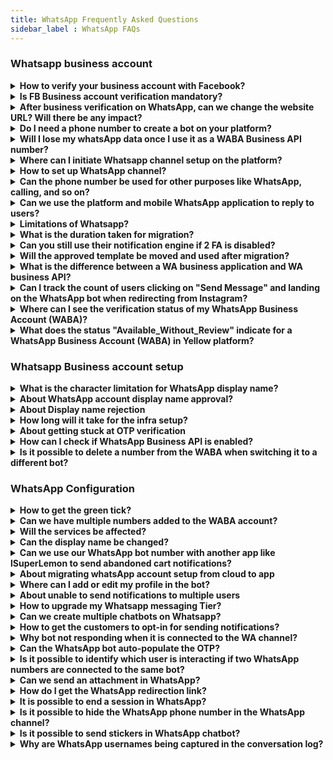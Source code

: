 ```yaml
---
title: WhatsApp Frequently Asked Questions
sidebar_label : WhatsApp FAQs
---
```


### Whatsapp business account 

<details><summary><b> How to verify your business account with Facebook? </b></summary>
<p>

- Document verification:

1. Go to https://business.facebook.com/overview
2. Click on More Tools > Business Settings > Select your Business.
3. Select Security Centre.

You will be able to initiate verification here.
Click [here](https://docs.yellow.ai/docs/platform_concepts/channelConfiguration/whatsapp-configuration#13-verfiy-business-account-with-facebook) for more details.

</p>
</details>


<details><summary><b> Is FB Business account verification mandatory? </b></summary>
<p>

Account verification is no longer a mandate for creating your WA business API account and the WhatsApp bot. Though there are some limitations to the same as mentioned, after completing embedded sign-up or "on behalf of" (OBO) onboarding processes, businesses will be able to:

1. Respond to unlimited customer-initiated conversations (24-hour messaging windows).
2. Send business-initiated conversations to 50 unique customers in a rolling 24-hour period.
3. Register for up to two phone numbers.<br/> <b>Note:</b> It is suggested to complete the business verification before making your bot live on WhatsApp to ensure unlimited business-initiated conversations after the increase in the daily limit tier.

</p>
</details>

<details>
<summary><b>After business verification on WhatsApp, can we change the website URL? Will there be any impact?</b></summary>

Yes, it is possible to change the website URL after business verification on WhatsApp. However, there may be some potential impacts on the business account that need to be considered.<br/>

Changing the website URL may require re-verification or re-approval from WhatsApp. The new URL will need to meet WhatsApp's guidelines and requirements for business verification.
</details>

<details><summary> <b> Do I need a phone number to create a bot on your platform? </b> </summary>
<p>

Yes, you can create a bot on the platform without adding a number and can even test your WhatsApp bot on our test number.

Go to the Whatsapp channel page to find the option to test your bot with the test number. 

</p>
</details>


<details><summary> <b> Will I lose my whatsApp data once I use it as a WABA Business API number?  </b> </summary>
<p>

Yes. Before initiating a WA business API setup on any number, you will have to delete your existing WA account, during which you will lose all existing contacts and conversations. 

</p>
</details>

<details><summary> <b> Where can I initiate Whatsapp channel setup on the platform? </b> </summary>
<p>

You can initiate WA channel setup on the Channels page under WA logo. 

- Visit this URL after logging in on the platform: https://cloud.yellow.ai/bot/yourbotID/channels/whatsapp

- Here is the [link to the document](https://docs.yellow.ai/docs/platform_concepts/channelConfiguration/whatsapp-configuration).

</p>
</details>

<details><summary> <b> How to set up WhatsApp channel?</b> </summary>
<p>

- Requirements & Steps

You will just need a phone number and admin access to the FB business manager account to initiate the Whatsapp channel integration. 

Here is the [URL to the doc](https://docs.yellow.ai/docs/platform_concepts/channelConfiguration/whatsapp-configuration).

</p>
</details>

<details><summary> <b> Can the phone number be used for other purposes like WhatsApp, calling, and so on? </b></summary>
<p>

Yes. The same number can be used for calling but can't be used for personal WA usage as the number would be connected to the platform. 

</p>
</details>

<details><summary><b> Can we use the platform and mobile WhatsApp application to reply to users? </b></summary>
<p>

No. We cannot use the WA application or the phone number once the Whatsapp Business API integration is completed.

</p>
</details>


<details><summary><b> Limitations of Whatsapp? </b></summary>
<p>

Pre-Onboarding:

If onboarded with a WhatsApp Business API solution provider (like WATI):
- The previous chats cannot be seen.
- The number cannot be used on any other WhatsApp apps, including the WhatsApp and WhatsApp Business mobile app.

Post Onboarding:

Businesses can send messages to customers only after a customer initiates a message. These messages are called session messages and can be sent by businesses to customers until 24 hours of the customer sending a message. After 24 hours, the session expires, and businesses can only send "template messages" to their users.
Template messages must be pre-approved by WhatsApp and can be done from the WATI dashboard. All template messages must adhere to WhatsApp Commerce Policies.
- WhatsApp Group Feature is not supported.
- WhatsApp voice or video calls are not supported. Voice notes are supported.
- WhatsApp Message Forwarding Feature is not supported.
- WhatsApp apps cannot be used with the same number if using WhatsApp Business APIs.
- WhatsApp messages cannot be replied to in a thread.

</p>
</details>

<details><summary><b> What is the duration taken for migration? </b></summary>
<p>

It generally takes 24 hours to migrate a number, as the infrastructure setup has to be done at our end.

</p>
</details>

<details><summary><b> Can you still use their notification engine if 2 FA is disabled? </b></summary>
<p>

Yes.

</p>
</details>

<details><summary><b> Will the approved template be moved and used after migration? </b></summary>
<p>

Yes. Once migrated, templates will be moved and used on the same day.

</p>
</details>

<details><summary><b> What is the difference between a WA business application and WA business API? </b></summary>
<p>

WA business application is an Android app that businesses can download but has limited functionality. WA business API is the service provided by the Yellow.

</p>
</details>

<details><summary><b> Can I track the count of users clicking on "Send Message" and landing on the WhatsApp bot when redirecting from Instagram?</b></summary>
<p>

Yes, you can track the count of users clicking on "Send Message" and landing on the WhatsApp bot from Instagram. Follow these steps:<br/>1. Include UTM parameters in the URL that redirects users from Instagram to the WhatsApp bot. For example `http://sample.com?utm_campaign=testcamp&utm_medium=social&utm_source=instagram`.<br/> 2. After users have landed on the WhatsApp bot, navigate to the Insights section of your platform.<br/> 3. Access the Data Explorer or a similar feature that provides analytics and tracking capabilities.<br/> 4. Look for the <b>Message Events</b> section within the Insights or <b>Data Explorer</b>. Here, you will find relevant metrics and data related to user interactions and events within the WhatsApp bot.<br/><img src="https://i.imgur.com/UC4de37.png"/><br/>Make sure to set up the appropriate UTM parameters and utilize the Insights or Data Explorer tool to track user engagement and measure the success of your Instagram to WhatsApp bot redirection.<br/> If you have any further questions or need assistance, reach out to our <a href="mailto:support@yellow.ai">support team</a>.

</p>
</details>


<details><summary><b> Where can I see the verification status of my WhatsApp Business Account (WABA)? </b></summary>
<p>

You can check the verification status of a WABA in the Facebook Business Manager (FBM) account.

</p>
</details>

<details><summary><b> What does the status "Available_Without_Review" indicate for a WhatsApp Business Account (WABA) in Yellow platform?</b></summary>
<p>

The status "Available_Without_Review" indicates that the account has not yet been verified. In this state, the WABA can only be used for testing purposes, as it will have a very low messaging limit.<br/><img src="https://i.imgur.com/YSh18DN.png"/>

</p>
</details>


### Whatsapp Business account setup 


<details><summary><b> What is the character limitation for WhatsApp display name? </b></summary>
<p>

The display name must contain a minimum of 3 characters. There is no such upper case at this moment. 

</p>
</details>


<details><summary><b> About WhatsApp account display name approval? </b></summary>
<p>

WhatsApp has some guidelines to be followed for display name.
The guideline is once display name is changed, it cannot be changed for 30 days.

</p>
</details>

<details><summary><b> About Display name rejection </b></summary>
<p>

Facebook has some guidelines to be followed for display name to be approved. A display name must have consistent branding with external sources(for example, a company's website or marketing).
If they don't feel the display name is abiding all these rules, then they will approve the display name.

- For instance, the Facebook account of the client is in the name of "Tolaram Group" and display name "Colgate" is rejected by Facebook saying there is no link between the two names. So the client has to apply for a new account under the name "Colgate Nigeria."

</p>
</details>

<details><summary><b> How long will it take for the infra setup? </b></summary>
<p>

After you have completed three steps, WhatsApp has to approve your display name, which takes 24 hours to be approved. After that, the infra setup process begins at our end, which takes a maximum of 24 hours to complete.

</p>
</details>

<details><summary><b> About getting stuck at OTP verification </b></summary>
<p>

User is getting stuck at OTP verification probably for two reasons:
1. You already have a WhatsApp business API account with another BSP.
2. If the WhatsApp business account is active, please delete it and retry OTP verification after 5 minutes.

</p>
</details>

<details><summary><b> How can I check if WhatsApp Business API is enabled?</b></summary>
<p>

To check if WhatsApp Business API is enabled for a number, verify if the number is aligned under any BSP (WhatsApp Business Service Provider).

</p>
</details>

<details><summary><b> Is it possible to delete a number from the WABA when switching it to a different bot?
</b></summary>
<p>

No, you should not delete a number from the WABA when switching it to a different bot, as the number is already owned by the WABA. Deleting it can cause errors like "Account not connected". Instead, you should use the admin portal to disconnect the number from the current bot and to connect the number to the new bot.

</p>
</details>

### WhatsApp Configuration


<details><summary><b> How to get the green tick? </b></summary>
<p>

To get a green tick, we have to raise a support ticket on WhatsApp. In this case, please reach out to your POC and share your website and Facebook link with them.

</p>
</details>

<details><summary><b> Can we have multiple numbers added to the WABA account? </b></summary>
<p>

Yes. Multiple numbers can be added to the same WABA account.

</p>
</details>


<details><summary><b> Will the services be affected?</b></summary>
<p>

For 24 hours, the service will remain broken during the migration.

</p>
</details>


<details><summary><b> Can the display name be changed? </b></summary>
<p>

Yes. The display name can be changed after 30 days. 
To change, go to Facebook business manager account and apply for a display name change and then inform your POC about the same.

</p>
</details>

<details><summary><b> Can we use our WhatsApp bot number with another app like lSuperLemon to send abandoned cart notifications?</b></summary>
<p>

No. Once you connect a WhatsApp number with the bot, you cannot use it with other apps at the same time.

</p>
</details>


<details><summary><b> About migrating whatsApp account setup from cloud to app </b></summary>
<p>

Once infra is created, you can connect it to any bot on the platform.

</p>
</details>


<details><summary><b> Where can I add or edit my profile in the bot? </b> </summary>
<p>

To edit the profile picture and description:
1. Go to Channel.
2. Click on WhatsApp where it is connected.
3. Click on Edit.

You can edit all the required information on this page.

</p>
</details>


<details><summary><b> About unable to send notifications to multiple users </b></summary>
<p>

A business starts with 1,000 business-initiated conversations per phone number when it completes business verification.

</p>
</details>

<details><summary><b> How to upgrade my Whatsapp messaging Tier? </b></summary>
<p>

To upgrade your Whatsapp tier and messaging limit, click [here](https://developers.facebook.com/docs/whatsapp/api/rate-limits#quality-rating-and-messaging-limits).

</p>
</details>

<details><summary><b> Can we create multiple chatbots on Whatsapp? </b></summary>
<p>

Yes. Mulitple chatbots can be created with the same WABA account.

</p>
</details>

<details><summary><b> How to get the customers to opt-in for sending notifications? </b></summary>
<p>

There are several ways to get opt-in from from the user.

The following are examples of supported opt-in methods:

- SMS.
- Webpage.
- WhatsApp thread.
- By phone(using an interactive voice response (IVR) flow)
- In person or on paper (customers can sign a physical document to opt in)

</p>
</details>

<details><summary><b>Why bot not responding when it is connected to the WA channel?</b></summary>
<p>

Ensure that you have created the bot with intents and configured the flows using the the same intent.

</p>
</details>

<details><summary><b>Can the WhatsApp bot auto-populate the OTP?</b></summary>
<p>

No, WhatsApp bot cannot automatically enter the OTP.

</p>
</details>

<details><summary><b>Is it possible to identify which user is interacting if two WhatsApp numbers are connected to the same bot?</b></summary>
<p>

Yes, you can identify which user is interacting with the bot by using this`{{{channel.whatsapp.whatsappBusinessId}}}` expression.

</p>
</details>

<details><summary><b>Can we send an attachment in WhatsApp?</b></summary>
<p>

Yes, you can send various types of attachments in WhatsApp including images, videos, and PDF files (pdf).

</p>
</details>

<details><summary><b>How do I get the WhatsApp redirection link?</b></summary>
<p>

To get the WhatsApp redirection link, contact <a href="mailto:support@yellow.ai">Support</a> team.

</p>
</details>

<details><summary><b>It is possible to end a session in WhatsApp?</b></summary>
<p>

No, it is not possible to end the session in WhatsApp.

</p>
</details>

<details><summary><b>Is it possible to hide the WhatsApp phone number in the WhatsApp channel?</b></summary>
<p>

No, it is not possible to hide the phone number. To remove phone number, you need to follow churn process, please connect with the Yellow support team.

</p>
</details>

<details><summary><b>Is it possible to send stickers in WhatsApp chatbot?</b></summary>
<p>

You cannot send stickers in WhatsApp chatbot. A WhatsApp chatbot can respond with simple text messages, images in JPEG or PNG format, audio recordings, videos, documents in PDF or docx format.

</p>
</details>

<details><summary><b>Why are WhatsApp usernames being captured in the conversation log?</b></summary>
<p>
WhatsApp usernames are captured in the conversation log to uniquely identify the user interacting with the bot. This helps in maintaining a record of the conversation and ensures that the interactions are personalized and relevant to the user.
</p>
</details>


